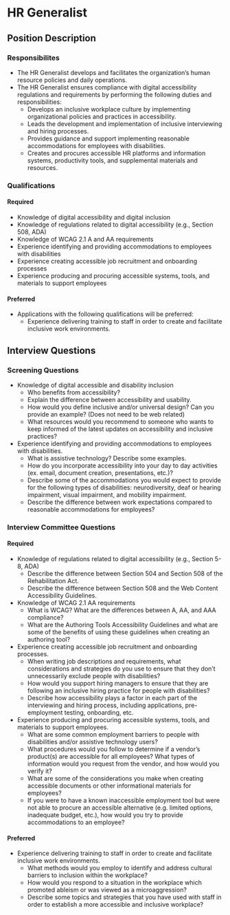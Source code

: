 # HR Generalist

## Position Description

### Responsibilites

- The HR Generalist develops and facilitates the organization’s human resource policies and daily operations.
- The HR Generalist ensures compliance with digital accessibility regulations and requirements by performing the following duties and responsibilities:
  - Develops an inclusive workplace culture by implementing organizational policies and practices in accessibility.
  - Leads the development and implementation of inclusive interviewing and hiring processes. 
  - Provides guidance and support implementing reasonable accommodations for employees with disabilities.
  - Creates and procures accessible HR platforms and information systems, productivity tools, and supplemental materials and resources. 

### Qualifications

#### Required

- Knowledge of digital accessibility and digital inclusion
- Knowledge of regulations related to digital accessibility (e.g., Section 508, ADA)
- Knowledge of WCAG 2.1 A and AA requirements
- Experience identifying and providing accommodations to employees with disabilities
- Experience creating accessible job recruitment and onboarding processes 
- Experience producing and procuring accessible systems, tools, and materials to support employees

#### Preferred
- Applications with the following qualifications will be preferred:
  - Experience delivering training to staff in order to create and facilitate inclusive work environments. 

## Interview Questions 

### Screening Questions 
- Knowledge of digital accessible and disability inclusion
  - Who benefits from accessibility?
  - Explain the difference between accessibility and usability. 
  - How would you define inclusive and/or universal design? Can you provide an example? (Does not need to be web related)
  - What resources would you recommend to someone who wants to keep informed of the latest updates on accessibility and inclusive practices?
- Experience identifying and providing accommodations to employees with disabilities.
  - What is assistive technology? Describe some examples. 
  - How do you incorporate accessibility into your day to day activities (ex. email, document creation, presentations, etc.)?
  - Describe some of the accommodations you would expect to provide for the following types of disabilities: neurodiversity, deaf or hearing impairment, visual impairment, and mobility impairment.
  - Describe the difference between work expectations compared to reasonable accommodations for employees? 

### Interview Committee Questions

#### Required
- Knowledge of regulations related to digital accessibility (e.g., Section 5-8, ADA)
  - Describe the difference between Section 504 and Section 508 of the Rehabilitation Act.
  - Describe the difference between Section 508 and the Web Content Accessibility Guidelines.
- Knowledge of WCAG 2.1 AA requirements 
  - What is WCAG? What are the differences between A, AA, and AAA compliance?
  - What are the Authoring Tools Accessibility Guidelines and what are some of the benefits of using these guidelines when creating an authoring tool?
- Experience creating accessible job recruitment and onboarding processes. 
  - When writing job descriptions and requirements, what considerations and strategies do you use to ensure that they don’t unnecessarily exclude people with disabilities?
  - How would you support hiring managers to ensure that they are following an inclusive hiring practice for people with disabilities? 
  - Describe how accessibility plays a factor in each part of the interviewing and hiring process, including applications, pre-employment testing, onboarding, etc.
- Experience producing and procuring accessible systems, tools, and materials to support employees.
  - What are some common employment barriers to people with disabilities and/or assistive technology users?
  - What procedures would you follow to determine if a vendor’s product(s) are accessible for all employees? What types of information would you request from the vendor, and how would you verify it?
  - What are some of the considerations you make when creating accessible documents or other informational materials for employees? 
  - If you were to have a known inaccessible employment tool but were not able to procure an accessible alternative (e.g. limited options, inadequate budget, etc.), how would you try to provide accommodations to an employee? 

#### Preferred 
- Experience delivering training to staff in order to create and facilitate inclusive work environments.
  - What methods would you employ to identify and address cultural barriers to inclusion within the workplace? 
  - How would you respond to a situation in the workplace which promoted ableism or was viewed as a microaggression? 
  - Describe some topics and strategies that you have used with staff in order to establish a more accessible and inclusive workplace? 
